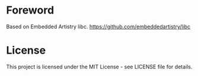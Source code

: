 # Foreword

Based on Embedded Artistry libc. https://github.com/embeddedartistry/libc 

# License

This project is licensed under the MIT License - see LICENSE file for details.
